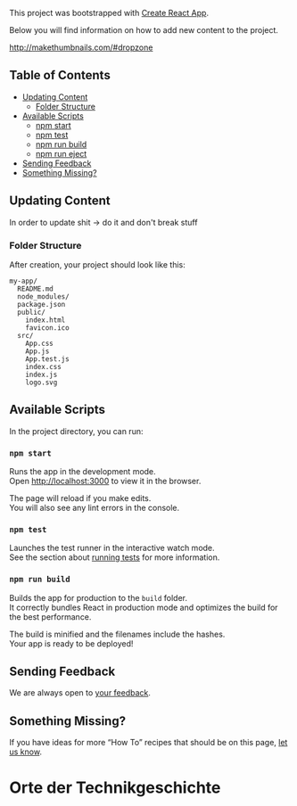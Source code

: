 This project was bootstrapped with [Create React App](https://github.com/facebookincubator/create-react-app).

Below you will find information on how to add new content to the project.<br>

http://makethumbnails.com/#dropzone 


## Table of Contents

- [Updating Content](#updating-to-new-releases)
  - [Folder Structure](#folder-structure)
- [Available Scripts](#available-scripts)
  - [npm start](#npm-start)
  - [npm test](#npm-test)
  - [npm run build](#npm-run-build)
  - [npm run eject](#npm-run-eject)
- [Sending Feedback](#sending-feedback)
- [Something Missing?](#something-missing)


## Updating Content

In order to update shit -> do it and don't break stuff

### Folder Structure

After creation, your project should look like this:

```
my-app/
  README.md
  node_modules/
  package.json
  public/
    index.html
    favicon.ico
  src/
    App.css
    App.js
    App.test.js
    index.css
    index.js
    logo.svg
```

## Available Scripts

In the project directory, you can run:

### `npm start`

Runs the app in the development mode.<br>
Open [http://localhost:3000](http://localhost:3000) to view it in the browser.

The page will reload if you make edits.<br>
You will also see any lint errors in the console.

### `npm test`

Launches the test runner in the interactive watch mode.<br>
See the section about [running tests](#running-tests) for more information.

### `npm run build`

Builds the app for production to the `build` folder.<br>
It correctly bundles React in production mode and optimizes the build for the best performance.

The build is minified and the filenames include the hashes.<br>
Your app is ready to be deployed!

## Sending Feedback

We are always open to [your feedback](https://github.com/lorenzburger/odt/issues).


## Something Missing?

If you have ideas for more “How To” recipes that should be on this page, [let us know](https://github.com/lorenzburger/odt/issues).
# Orte der Technikgeschichte
